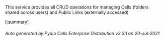 






This service provides all CRUD operations for managing Cells (folders shared across users) and Public Links (externally accessed)

[:summary]

###### Auto generated by Pydio Cells Enterprise Distribution v2.3.1 on 20-Jul-2021
